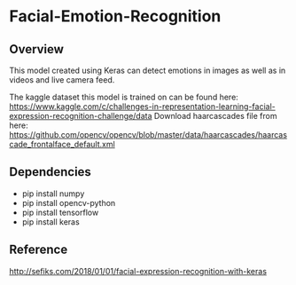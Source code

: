 # Facial-Emotion-Recognition

## Overview
This model created using Keras can detect emotions in images as well as in videos and live camera feed.

The kaggle dataset this model is trained on can be found here:
https://www.kaggle.com/c/challenges-in-representation-learning-facial-expression-recognition-challenge/data
Download haarcascades file from here: https://github.com/opencv/opencv/blob/master/data/haarcascades/haarcascade_frontalface_default.xml

## Dependencies
* pip install numpy
* pip install opencv-python
* pip install tensorflow
* pip install keras

## Reference
http://sefiks.com/2018/01/01/facial-expression-recognition-with-keras
